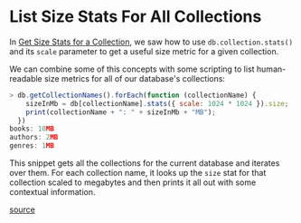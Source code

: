 # List Size Stats For All Collections

In [Get Size Stats for a Collection](get-size-stats-for-a-collection.md), we
saw how to use `db.collection.stats()` and its `scale` parameter to get a
useful size metric for a given collection.

We can combine some of this concepts with some scripting to list human-readable
size metrics for all of our database's collections:

```javascript
> db.getCollectionNames().forEach(function (collectionName) {
    sizeInMb = db[collectionName].stats({ scale: 1024 * 1024 }).size;
    print(collectionName + ": " + sizeInMb + "MB");
  })
books: 10MB
authors: 2MB
genres: 1MB
```

This snippet gets all the collections for the current database and iterates
over them. For each collection name, it looks up the `size` stat for that
collection scaled to megabytes and then prints it all out with some contextual
information.

[source](https://docs.mongodb.com/manual/faq/storage/#data-storage-diagnostics)

